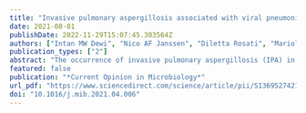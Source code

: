 ```yaml
---
title: "Invasive pulmonary aspergillosis associated with viral pneumonitis"
date: 2021-08-01
publishDate: 2022-11-29T15:07:45.303564Z
authors: ["Intan MW Dewi", "Nico AF Janssen", "Diletta Rosati", "Mariolina Bruno", "Mihai G Netea", "Roger JM Brüggemann", "Paul E Verweij", "Frank L van de Veerdonk"]
publication_types: ["2"]
abstract: "The occurrence of invasive pulmonary aspergillosis (IPA) in critically ill patients with viral pneumonitis has increasingly been reported in recent years. Influenza-associated pulmonary aspergillosis (IAPA) and COVID-19-associated pulmonary aspergillosis (CAPA) are the two most common forms of this fungal infection. These diseases cause high mortality in patients, most of whom were previously immunocompetent. The pathogenesis of IAPA and CAPA is still not fully understood, but involves viral, fungal and host factors. In this article, we discuss several aspects regarding IAPA and CAPA, including their possible pathogenesis, the use of immunotherapy, and future challenges."
featured: false
publication: "*Current Opinion in Microbiology*"
url_pdf: "https://www.sciencedirect.com/science/article/pii/S1369527421000515"
doi: "10.1016/j.mib.2021.04.006"
---
```


